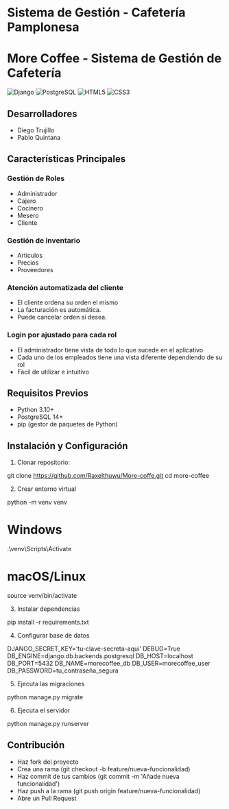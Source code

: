 ﻿# Sistema de Gestión - Cafetería Pamplonesa
# More Coffee - Sistema de Gestión de Cafetería

![Django](https://img.shields.io/badge/Django-092E20?style=for-the-badge&logo=django&logoColor=white)
![PostgreSQL](https://img.shields.io/badge/PostgreSQL-316192?style=for-the-badge&logo=postgresql&logoColor=white)
![HTML5](https://img.shields.io/badge/HTML5-E34F26?style=for-the-badge&logo=html5&logoColor=white)
![CSS3](https://img.shields.io/badge/CSS3-1572B6?style=for-the-badge&logo=css3&logoColor=white)

## Desarrolladores
- Diego Trujillo
- Pablo Quintana

## Características Principales
### Gestión de Roles

- Administrador
- Cajero
- Cocinero
- Mesero
- Cliente

### Gestión de inventario

- Articulos
- Precios
- Proveedores

### Atención automatizada del cliente

- El cliente ordena su orden el mismo
- La facturación es automática.
- Puede cancelar orden si desea.

### Login por ajustado para cada rol

- El administrador tiene vista de todo lo que sucede en el aplicativo
- Cada uno de los empleados tiene una vista diferente dependiendo de su rol
- Fácil de utilizar e intuitivo


## Requisitos Previos
- Python 3.10+
- PostgreSQL 14+
- pip (gestor de paquetes de Python)

## Instalación y Configuración

1. Clonar repositorio:

git clone https://github.com/Raxelthuwu/More-coffe.git
cd more-coffee

2. Crear entorno virtual

python -m venv venv
# Windows
.\venv\Scripts\Activate
# macOS/Linux
source venv/bin/activate

3. Instalar dependencias

pip install -r requirements.txt

4. Configurar base de datos

DJANGO_SECRET_KEY='tu-clave-secreta-aqui'
DEBUG=True
DB_ENGINE=django.db.backends.postgresql
DB_HOST=localhost
DB_PORT=5432
DB_NAME=morecoffee_db
DB_USER=morecoffee_user
DB_PASSWORD=tu_contraseña_segura

5. Ejecuta las migraciones

python manage.py migrate

6. Ejecuta el servidor

python manage.py runserver


## Contribución

- Haz fork del proyecto
- Crea una rama (git checkout -b feature/nueva-funcionalidad)
- Haz commit de tus cambios (git commit -m 'Añade nueva funcionalidad')
- Haz push a la rama (git push origin feature/nueva-funcionalidad)
- Abre un Pull Request





